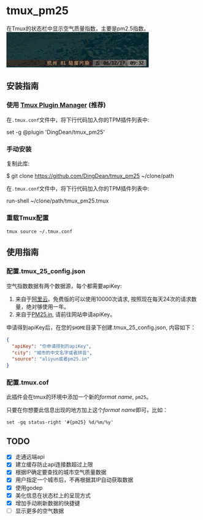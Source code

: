 # tmux_pm25
在Tmux的状态栏中显示空气质量指数，主要是pm2.5指数。    
![效果图](./tmux25.png)

## 安装指南

### 使用 [Tmux Plugin Manager](https://github.com/tmux-plugins/tpm) (推荐)

在`.tmux.conf`文件中，将下行代码加入你的TPM插件列表中:

set -g @plugin 'DingDean/tmux_pm25'
    
### 手动安装
    
复制此库:
    
$ git clone https://github.com/DingDean/tmux_pm25 ~/clone/path
        
在`.tmux.conf`文件中，将下行代码加入你的TPM插件列表中:
        
run-shell ~/clone/path/tmux_pm25.tmux

### 重载Tmux配置
``` bash
tmux source ~/.tmux.conf
```

## 使用指南

### 配置.tmux_25_config.json
空气指数数据有两个数据源，每个都需要apiKey:

1. 来自于[阿里云](https://market.aliyun.com/products/57126001/cmapi014302.html?spm=5176.730005.0.0.5OH11d#sku=yuncode830200000)。免费版的可以使用10000次请求, 按照现在每天24次的请求数量，绝对够使用一年。
2. 来自于[PM25.in](http://www.pm25.in), 请前往网站申请apiKey。

申请得到apiKey后，在您的`$HOME`目录下创建.tmux_25_config.json, 内容如下：
``` Json
{
  "apiKey": "你申请得到的apiKey",
  "city": "城市的中文名字或者拼音",
  "source": "aliyun或者pm25.in"
}
```

### 配置.tmux.cof

此插件会在tmux的环境中添加一个新的*format name*, `pm25`。

只要在你想要此信息出现的地方加上这个*format name*即可，比如：
``` 
set -gq status-right '#{pm25} %d/%m/%y'
```

## TODO

- [X] 走通远端api
- [X] 建立缓存防止api连接数超过上限
- [X] 根据IP确定要查找的城市空气质量数据
- [X] 用户指定一个城市后，不再根据其IP自动获取数据
- [X] 使用godep
- [X] 美化信息在状态栏上的呈现方式
- [X] 增加手动刷新数据的快捷键
- [ ] 显示更多的空气数据
